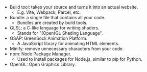 * Build tool: takes your source and turns it into an actual website.
  * E.g. Vite, Webpack, Parcel, etc.
* Bundle: a single file that contains all your code.
  * Bundles are created by build tools.
* GLSL: a C-like language for writing shaders.
  * Stands for "(Open)GL Shading Language".
* GSAP: GreenSock Animation Platform.
  * A JavaScript library for animating HTML elements.
* Minify: remove unnecessary characters from your code.
* npm: Node Package Manager.
  * Used to install packages for Node.js, similar to pip for Python.
* OpenGL: Open Graphics Library.
